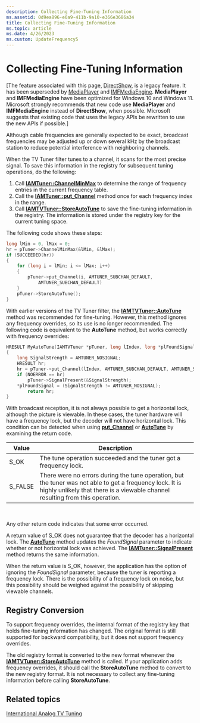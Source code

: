 ```yaml
---
description: Collecting Fine-Tuning Information
ms.assetid: 0d9ea896-e0a9-411b-9a10-e366e3686a34
title: Collecting Fine-Tuning Information
ms.topic: article
ms.date: 4/26/2023
ms.custom: UpdateFrequency5
---
```


# Collecting Fine-Tuning Information

\[The feature associated with this page, [DirectShow](/windows/win32/directshow/directshow), is a legacy feature. It has been superseded by [MediaPlayer](/uwp/api/Windows.Media.Playback.MediaPlayer) and [IMFMediaEngine](/windows/win32/api/mfmediaengine/nn-mfmediaengine-imfmediaengine). **MediaPlayer** and **IMFMediaEngine** have been optimized for Windows 10 and Windows 11. Microsoft strongly recommends that new code use **MediaPlayer** and **IMFMediaEngine** instead of **DirectShow**, when possible. Microsoft suggests that existing code that uses the legacy APIs be rewritten to use the new APIs if possible.\]

Although cable frequencies are generally expected to be exact, broadcast frequencies may be adjusted up or down several kHz by the broadcast station to reduce potential interference with neighboring channels.

When the TV Tuner filter tunes to a channel, it scans for the most precise signal. To save this information in the registry for subsequent tuning operations, do the following:

1.  Call [**IAMTuner::ChannelMinMax**](/windows/desktop/api/Strmif/nf-strmif-iamtuner-channelminmax) to determine the range of frequency entries in the current frequency table.
2.  Call the [**IAMTuner::put\_Channel**](/windows/desktop/api/Strmif/nf-strmif-iamtuner-put_channel) method once for each frequency index in the range.
3.  Call [**IAMTVTuner::StoreAutoTune**](/windows/desktop/api/Strmif/nf-strmif-iamtvtuner-storeautotune) to save the fine-tuning information in the registry. The information is stored under the registry key for the current tuning space.

The following code shows these steps:


```C++
long lMin = 0, lMax = 0;
hr = pTuner->ChannelMinMax(&lMin, &lMax);
if (SUCCEEDED(hr))
{
    for (long i = lMin; i <= lMax; i++)
    {
        pTuner->put_Channel(i, AMTUNER_SUBCHAN_DEFAULT,
            AMTUNER_SUBCHAN_DEFAULT)
    }
    pTuner->StoreAutoTune();
}
```



With earlier versions of the TV Tuner filter, the [**IAMTVTuner::AutoTune**](/windows/desktop/api/Strmif/nf-strmif-iamtvtuner-autotune) method was recommended for fine-tuning. However, this method ignores any frequency overrides, so its use is no longer recommended. The following code is equivalent to the **AutoTune** method, but works correctly with frequency overrides:


```C++
HRESULT MyAutoTune(IAMTVTuner *pTuner, long lIndex, long *plFoundSignal)
{
    long SignalStrength = AMTUNER_NOSIGNAL;
    HRESULT hr;
    hr = pTuner->put_Channel(lIndex, AMTUNER_SUBCHAN_DEFAULT, AMTUNER_SUBCHAN_DEFAULT);
    if (NOERROR == hr)
        pTuner->SignalPresent(&SignalStrength);
    *plFoundSignal = (SignalStrength != AMTUNER_NOSIGNAL);
        return hr;
}
```



With broadcast reception, it is not always possible to get a horizontal lock, although the picture is viewable. In these cases, the tuner hardware will have a frequency lock, but the decoder will not have horizontal lock. This condition can be detected when using [**put\_Channel**](/windows/desktop/api/Strmif/nf-strmif-iamtuner-put_channel) or [**AutoTune**](/windows/desktop/api/Strmif/nf-strmif-iamtvtuner-autotune) by examining the return code.



| Value    | Description                                                                                                                                                                               |
|----------|-------------------------------------------------------------------------------------------------------------------------------------------------------------------------------------------|
| S\_OK    | The tune operation succeeded and the tuner got a frequency lock.                                                                                                                          |
| S\_FALSE | There were no errors during the tune operation, but the tuner was not able to get a frequency lock. It is highly unlikely that there is a viewable channel resulting from this operation. |



 

Any other return code indicates that some error occurred.

A return value of S\_OK does not guarantee that the decoder has a horizontal lock. The [**AutoTune**](/windows/desktop/api/Strmif/nf-strmif-iamtvtuner-autotune) method updates the *FoundSignal* parameter to indicate whether or not horizontal lock was achieved. The [**IAMTuner::SignalPresent**](/windows/desktop/api/Strmif/nf-strmif-iamtuner-signalpresent) method returns the same information.

When the return value is S\_OK, however, the application has the option of ignoring the *FoundSignal* parameter, because the tuner is reporting a frequency lock. There is the possibility of a frequency lock on noise, but this possibility should be weighed against the possibility of skipping viewable channels.

## Registry Conversion

To support frequency overrides, the internal format of the registry key that holds fine-tuning information has changed. The original format is still supported for backward compatibility, but it does not support frequency overrides.

The old registry format is converted to the new format whenever the [**IAMTVTuner::StoreAutoTune**](/windows/desktop/api/Strmif/nf-strmif-iamtvtuner-storeautotune) method is called. If your application adds frequency overrides, it should call the **StoreAutoTune** method to convert to the new registry format. It is not necessary to collect any fine-tuning information before calling **StoreAutoTune**.

## Related topics

<dl> <dt>

[International Analog TV Tuning](international-analog-tv-tuning.md)
</dt> </dl>

 

 



